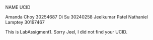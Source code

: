 NAME                        UCID
     
Amanda Choy               30254687 
Di Su                     30240258
Jeelkumar Patel
Nathaniel Lamptey         30197467 

This is LabAssigment1. Sorry Jeel, I did not find your UCID. 